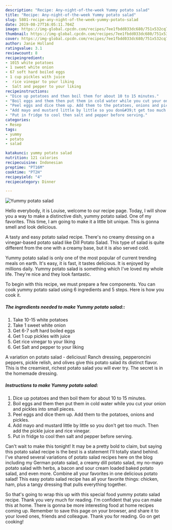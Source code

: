 ```yaml
---
description: "Recipe: Any-night-of-the-week Yummy potato salad"
title: "Recipe: Any-night-of-the-week Yummy potato salad"
slug: 5801-recipe-any-night-of-the-week-yummy-potato-salad
date: 2019-08-27T16:05:11.704Z
image: https://img-global.cpcdn.com/recipes/7ee1fbdd033dc680/751x532cq70/yummy-potato-salad-recipe-main-photo.jpg
thumbnail: https://img-global.cpcdn.com/recipes/7ee1fbdd033dc680/751x532cq70/yummy-potato-salad-recipe-main-photo.jpg
cover: https://img-global.cpcdn.com/recipes/7ee1fbdd033dc680/751x532cq70/yummy-potato-salad-recipe-main-photo.jpg
author: Janie Holland
ratingvalue: 3.1
reviewcount: 8
recipeingredient:
- 1015 white potatoes
- 1 sweet white onion
- 67 soft hard boiled eggs
- 1 cup pickles with juice
-  rice vinegar to your liking
-  Salt and pepper to your liking
recipeinstructions:
- "Dice up potatoes and then boil them for about 10 to 15 minutes."
- "Boil eggs and them then put them in cold water while you cut your onion and pickles into small pieces."
- "Peel eggs and dice them up. Add them to the potatoes, onions and pickles."
- "Add mayo and mustard little by little so you don&#39;t get too much. Then add the pickle juice and rice vinegar."
- "Put in fridge to cool then salt and pepper before serving."
categories:
- Resep
tags:
- yummy
- potato
- salad

katakunci: yummy potato salad
nutrition: 121 calories
recipecuisine: Indonesian
preptime: "PT16M"
cooktime: "PT2H"
recipeyield: "4"
recipecategory: Dinner

---
```



![Yummy potato salad](https://img-global.cpcdn.com/recipes/7ee1fbdd033dc680/751x532cq70/yummy-potato-salad-recipe-main-photo.jpg)

Hello everybody, it is Louise, welcome to our recipe page. Today, I will show you a way to make a distinctive dish, yummy potato salad. One of my favorites. This time, I am going to make it a little bit unique. This is gonna smell and look delicious.

A tasty and easy potato salad recipe. There&#39;s no creamy dressing on a vinegar-based potato salad like Dill Potato Salad. This type of salad is quite different from the one with a creamy base, but it is also served cold.

Yummy potato salad is only one of the most popular of current trending meals on earth. It's easy, it is fast, it tastes delicious. It is enjoyed by millions daily. Yummy potato salad is something which I've loved my whole life. They're nice and they look fantastic.


To begin with this recipe, we must prepare a few components. You can cook yummy potato salad using 6 ingredients and 5 steps. Here is how you cook it.

##### The ingredients needed to make Yummy potato salad::

1. Take 10-15 white potatoes
1. Take 1 sweet white onion
1. Get 6-7 soft hard boiled eggs
1. Get 1 cup pickles with juice
1. Get  rice vinegar to your liking
1. Get  Salt and pepper to your liking


A variation on potato salad - delicious! Ranch dressing, pepperoncini peppers, pickle relish, and olives give this potato salad its distinct flavor. This is the creamiest, richest potato salad you will ever try. The secret is in the homemade dressing. 

##### Instructions to make Yummy potato salad:

1. Dice up potatoes and then boil them for about 10 to 15 minutes.
1. Boil eggs and them then put them in cold water while you cut your onion and pickles into small pieces.
1. Peel eggs and dice them up. Add them to the potatoes, onions and pickles.
1. Add mayo and mustard little by little so you don&#39;t get too much. Then add the pickle juice and rice vinegar.
1. Put in fridge to cool then salt and pepper before serving.


Can&#39;t wait to make this tonight! It may be a pretty bold to claim, but saying this potato salad recipe is the best is a statement I&#39;ll totally stand behind. I&#39;ve shared several variations of potato salad recipes here on the blog including my German potato salad, a creamy dill potato salad, my no-mayo potato salad with herbs, a bacon and sour cream loaded baked potato salad, and even more. Combine all your favorites in one delicious potato salad! This easy potato salad recipe has all your favorite things: chicken, ham, plus a tangy dressing that pulls everything together. 

So that's going to wrap this up with this special food yummy potato salad recipe. Thank you very much for reading. I'm confident that you can make this at home. There is gonna be more interesting food at home recipes coming up. Remember to save this page on your browser, and share it to your loved ones, friends and colleague. Thank you for reading. Go on get cooking!
